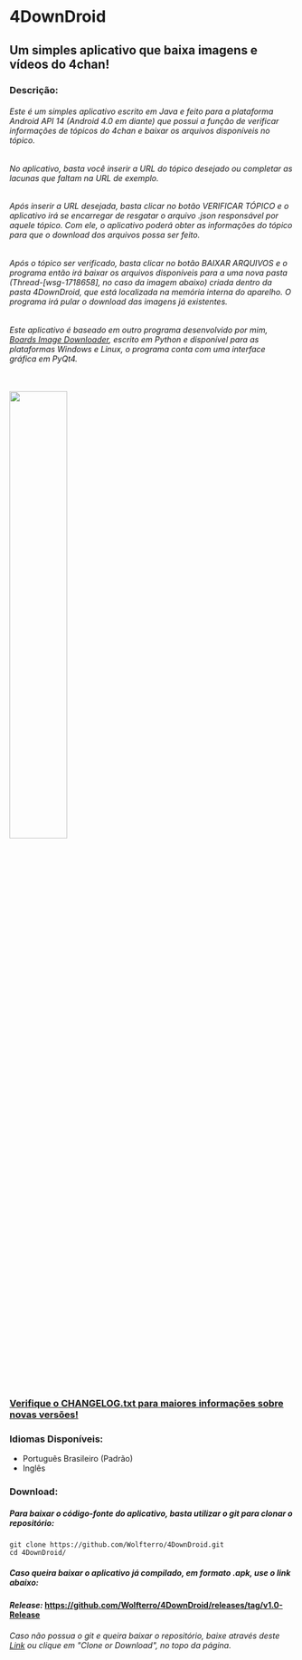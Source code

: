 # 4DownDroid
## Um simples aplicativo que baixa imagens e vídeos do 4chan!

### Descrição:

###### Este é um simples aplicativo escrito em Java e feito para a plataforma Android API 14 (Android 4.0 em diante) que possui a função de verificar informações de tópicos do 4chan e baixar os arquivos disponíveis no tópico.

###### No aplicativo, basta você inserir a URL do tópico desejado ou completar as lacunas que faltam na URL de exemplo. 

###### Após inserir a URL desejada, basta clicar no botão VERIFICAR TÓPICO e o aplicativo irá se encarregar de resgatar o arquivo .json responsável por aquele tópico. Com ele, o aplicativo poderá obter as informações do tópico para que o download dos arquivos possa ser feito.

###### Após o tópico ser verificado, basta clicar no botão BAIXAR ARQUIVOS e o programa então irá baixar os arquivos disponíveis para a uma nova pasta (Thread-[wsg-1718658], no caso da imagem abaixo) criada dentro da pasta 4DownDroid, que está localizada na memória interna do aparelho. O programa irá pular o download das imagens já existentes.

###### Este aplicativo é baseado em outro programa desenvolvido por mim, [Boards Image Downloader](https://github.com/Wolfterro/Boards-Image-Downloader), escrito em Python e disponível para as plataformas Windows e Linux, o programa conta com uma interface gráfica em PyQt4.

<br />

<img src="http://i.imgur.com/iuzxR18.png" width="45%" height="45%" />

### [Verifique o CHANGELOG.txt para maiores informações sobre novas versões!](https://raw.githubusercontent.com/Wolfterro/4DownDroid/master/CHANGELOG.txt)

### Idiomas Disponíveis:
 - Português Brasileiro (Padrão)
 - Inglês

### Download:

##### Para baixar o código-fonte do aplicativo, basta utilizar o git para clonar o repositório:
    git clone https://github.com/Wolfterro/4DownDroid.git
    cd 4DownDroid/

##### Caso queira baixar o aplicativo já compilado, em formato .apk, use o link abaixo:
#### ***Release:*** https://github.com/Wolfterro/4DownDroid/releases/tag/v1.0-Release

###### Caso não possua o git e queira baixar o repositório, baixe através deste [Link](https://github.com/Wolfterro/4DownDroid/archive/master.zip) ou clique em "Clone or Download", no topo da página.
